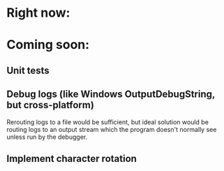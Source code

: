 # Right now:


# Coming soon:

## Unit tests

## Debug logs (like Windows OutputDebugString, but cross-platform)
Rerouting logs to a file would be sufficient, but ideal solution would be routing logs to an
output stream which the program doesn't normally see unless run by the debugger.

## Implement character rotation
